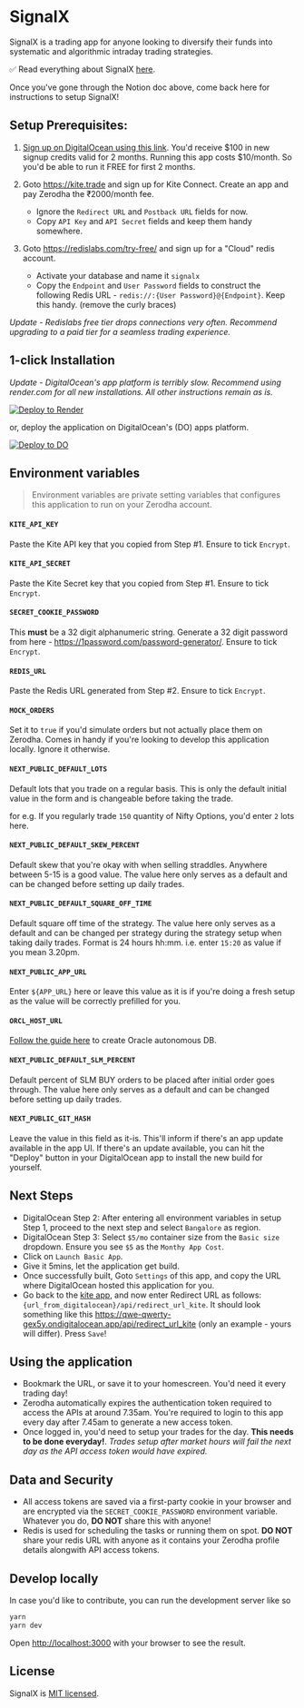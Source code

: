 # SignalX

SignalX is a trading app for anyone looking to diversify their funds into systematic and algorithmic intraday trading strategies.

✅ Read everything about SignalX [here](https://signalx.club).

Once you've gone through the Notion doc above, come back here for instructions to setup SignalX!

## Setup Prerequisites:

1. [Sign up on DigitalOcean using this link](https://m.do.co/c/d9db955b428e). You'd receive $100 in new signup credits valid for 2 months. Running this app costs $10/month. So you'd be able to run it FREE for first 2 months.

2) Goto https://kite.trade and sign up for Kite Connect. Create an app and pay Zerodha the ₹2000/month fee.

   - Ignore the `Redirect URL` and `Postback URL` fields for now.
   - Copy `API Key` and `API Secret` fields and keep them handy somewhere.

3) Goto https://redislabs.com/try-free/ and sign up for a "Cloud" redis account.

   - Activate your database and name it `signalx`
   - Copy the `Endpoint` and `User Password` fields to construct the following Redis URL - `redis://:{User Password}@{Endpoint}`. Keep this handy. (remove the curly braces)

_Update - Redislabs free tier drops connections very often. Recommend upgrading to a paid tier for a seamless trading experience._

## 1-click Installation

_Update - DigitalOcean's app platform is terribly slow. Recommend using render.com for all new installations. All other instructions remain as is._

[![Deploy to Render](https://render.com/images/deploy-to-render-button.svg)](https://render.com/deploy)

or, deploy the application on DigitalOcean's (DO) apps platform.

[![Deploy to DO](https://www.deploytodo.com/do-btn-blue.svg)](https://cloud.digitalocean.com/apps/new?repo=https://github.com/aakashlpin/kha-ching/tree/master&refcode=d9db955b428e)

## Environment variables

> Environment variables are private setting variables that configures this application to run on your Zerodha account.

#### `KITE_API_KEY`

Paste the Kite API key that you copied from Step #1. Ensure to tick `Encrypt`.

#### `KITE_API_SECRET`

Paste the Kite Secret key that you copied from Step #1. Ensure to tick `Encrypt`.

#### `SECRET_COOKIE_PASSWORD`

This **must** be a 32 digit alphanumeric string. Generate a 32 digit password from here - https://1password.com/password-generator/. Ensure to tick `Encrypt`.

#### `REDIS_URL`

Paste the Redis URL generated from Step #2. Ensure to tick `Encrypt`.

#### `MOCK_ORDERS`

Set it to `true` if you'd simulate orders but not actually place them on Zerodha. Comes in handy if you're looking to develop this application locally. Ignore it otherwise.

#### `NEXT_PUBLIC_DEFAULT_LOTS`

Default lots that you trade on a regular basis. This is only the default initial value in the form and is changeable before taking the trade.

for e.g. If you regularly trade `150` quantity of Nifty Options, you'd enter `2` lots here.

#### `NEXT_PUBLIC_DEFAULT_SKEW_PERCENT`

Default skew that you're okay with when selling straddles. Anywhere between 5-15 is a good value. The value here only serves as a default and can be changed before setting up daily trades.

#### `NEXT_PUBLIC_DEFAULT_SQUARE_OFF_TIME`

Default square off time of the strategy. The value here only serves as a default and can be changed per strategy during the strategy setup when taking daily trades. Format is 24 hours hh:mm. i.e. enter `15:20` as value if you mean 3.20pm.

#### `NEXT_PUBLIC_APP_URL`

Enter `${APP_URL}` here or leave this value as it is if you're doing a fresh setup as the value will be correctly prefilled for you.

#### `ORCL_HOST_URL`

[Follow the guide here](https://www.notion.so/Release-notes-20-06-2021-84859083abca4f5bb2ed229eea8642f2#7a05ef9737904c148ea299177f1de8f0) to create Oracle autonomous DB.


#### `NEXT_PUBLIC_DEFAULT_SLM_PERCENT`

Default percent of SLM BUY orders to be placed after initial order goes through. The value here only serves as a default and can be changed before setting up daily trades.

#### `NEXT_PUBLIC_GIT_HASH`

Leave the value in this field as it-is. This'll inform if there's an app update available in the app UI. If there's an update available, you can hit the "Deploy" button in your DigitalOcean app to install the new build for yourself.

## Next Steps

- DigitalOcean Step 2: After entering all environment variables in setup Step 1, proceed to the next step and select `Bangalore` as region.
- DigitalOcean Step 3: Select `$5/mo` container size from the `Basic size` dropdown. Ensure you see `$5` as the `Monthy App Cost`.
- Click on `Launch Basic App`.
- Give it 5mins, let the application get build.
- Once successfully built, Goto `Settings` of this app, and copy the URL where DigitalOcean hosted this application for you.
- Go back to the [kite app](https://kite.trade/), and now enter Redirect URL as follows: `{url_from_digitalocean}/api/redirect_url_kite`. It should look something like this https://qwe-qwerty-gex5y.ondigitalocean.app/api/redirect_url_kite (only an example - yours will differ). Press `Save`!

## Using the application

- Bookmark the URL, or save it to your homescreen. You'd need it every trading day!
- Zerodha automatically expires the authentication token required to access the APIs at around 7.35am. You're required to login to this app every day after 7.45am to generate a new access token.
- Once logged in, you'd need to setup your trades for the day. **This needs to be done everyday!**. _Trades setup after market hours will fail the next day as the API access token would have expired._

## Data and Security

- All access tokens are saved via a first-party cookie in your browser and are encrypted via the `SECRET_COOKIE_PASSWORD` environment variable. Whatever you do, **DO NOT** share this with anyone!
- Redis is used for scheduling the tasks or running them on spot. **DO NOT** share your redis URL with anyone as it contains your Zerodha profile details alongwith API access tokens.

## Develop locally

In case you'd like to contribute, you can run the development server like so

```bash
yarn
yarn dev
```

Open [http://localhost:3000](http://localhost:3000) with your browser to see the result.

## License

SignalX is [MIT licensed](https://github.com/aakashlpin/kha-ching/blob/master/LICENSE.md).
